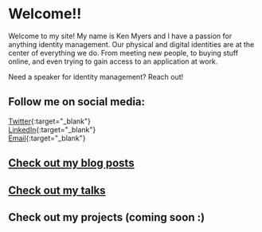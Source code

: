 # Welcome!!

Welcome to my site! My name is Ken Myers and I have a passion for anything identity management. Our physical and digital identities are at the center of everything we do. From meeting new people, to buying stuff online, and even trying to gain access to an application at work.

Need a speaker for identity management? Reach out!

## Follow me on social media:

[Twitter](https://twitter.com/IDMKen){:target="_blank"}  
[LinkedIn](https://www.linkedin.com/in/idmken/){:target="_blank"}  
[Email](mailto:mail@myers.guru){:target="_blank"}  

## [Check out my blog posts](/blogs/blogs.md)

## [Check out my talks](/talks/talks.md)

## Check out my projects (coming soon :)
